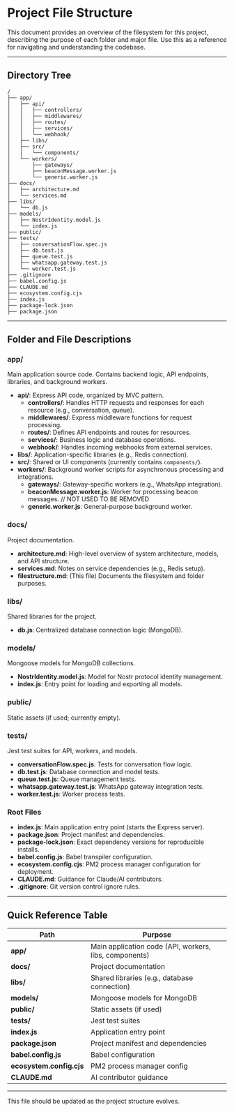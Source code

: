 # Project File Structure

This document provides an overview of the filesystem for this project, describing the purpose of each folder and major file. Use this as a reference for navigating and understanding the codebase.

---

## Directory Tree

```
/
├── app/
│   ├── api/
│   │   ├── controllers/
│   │   ├── middlewares/
│   │   ├── routes/
│   │   ├── services/
│   │   └── webhook/
│   ├── libs/
│   ├── src/
│   │   └── components/
│   └── workers/
│       ├── gateways/
│       ├── beaconMessage.worker.js
│       └── generic.worker.js
├── docs/
│   ├── architecture.md
│   └── services.md
├── libs/
│   └── db.js
├── models/
│   ├── NostrIdentity.model.js
│   └── index.js
├── public/
├── tests/
│   ├── conversationFlow.spec.js
│   ├── db.test.js
│   ├── queue.test.js
│   ├── whatsapp.gateway.test.js
│   └── worker.test.js
├── .gitignore
├── babel.config.js
├── CLAUDE.md
├── ecosystem.config.cjs
├── index.js
├── package-lock.json
├── package.json
```

---

## Folder and File Descriptions

### **app/**

Main application source code. Contains backend logic, API endpoints, libraries, and background workers.

- **api/**: Express API code, organized by MVC pattern.
  - **controllers/**: Handles HTTP requests and responses for each resource (e.g., conversation, queue).
  - **middlewares/**: Express middleware functions for request processing.
  - **routes/**: Defines API endpoints and routes for resources.
  - **services/**: Business logic and database operations.
  - **webhook/**: Handles incoming webhooks from external services.
- **libs/**: Application-specific libraries (e.g., Redis connection).
- **src/**: Shared or UI components (currently contains `components/`).
- **workers/**: Background worker scripts for asynchronous processing and integrations.
  - **gateways/**: Gateway-specific workers (e.g., WhatsApp integration).
  - **beaconMessage.worker.js**: Worker for processing beacon messages. // NOT USED TO BE REMOVED
  - **generic.worker.js**: General-purpose background worker.

### **docs/**

Project documentation.

- **architecture.md**: High-level overview of system architecture, models, and API structure.
- **services.md**: Notes on service dependencies (e.g., Redis setup).
- **filestructure.md**: (This file) Documents the filesystem and folder purposes.

### **libs/**

Shared libraries for the project.

- **db.js**: Centralized database connection logic (MongoDB).

### **models/**

Mongoose models for MongoDB collections.

- **NostrIdentity.model.js**: Model for Nostr protocol identity management.
- **index.js**: Entry point for loading and exporting all models.

### **public/**

Static assets (if used; currently empty).

### **tests/**

Jest test suites for API, workers, and models.

- **conversationFlow.spec.js**: Tests for conversation flow logic.
- **db.test.js**: Database connection and model tests.
- **queue.test.js**: Queue management tests.
- **whatsapp.gateway.test.js**: WhatsApp gateway integration tests.
- **worker.test.js**: Worker process tests.

### **Root Files**

- **index.js**: Main application entry point (starts the Express server).
- **package.json**: Project manifest and dependencies.
- **package-lock.json**: Exact dependency versions for reproducible installs.
- **babel.config.js**: Babel transpiler configuration.
- **ecosystem.config.cjs**: PM2 process manager configuration for deployment.
- **CLAUDE.md**: Guidance for Claude/AI contributors.
- **.gitignore**: Git version control ignore rules.

---

## Quick Reference Table

| Path                     | Purpose                                                |
| ------------------------ | ------------------------------------------------------ |
| **app/**                 | Main application code (API, workers, libs, components) |
| **docs/**                | Project documentation                                  |
| **libs/**                | Shared libraries (e.g., database connection)           |
| **models/**              | Mongoose models for MongoDB                            |
| **public/**              | Static assets (if used)                                |
| **tests/**               | Jest test suites                                       |
| **index.js**             | Application entry point                                |
| **package.json**         | Project manifest and dependencies                      |
| **babel.config.js**      | Babel configuration                                    |
| **ecosystem.config.cjs** | PM2 process manager config                             |
| **CLAUDE.md**            | AI contributor guidance                                |

---

This file should be updated as the project structure evolves.
